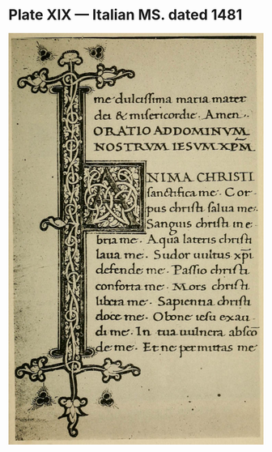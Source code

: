 # Plate XIX — Italian MS. dated 1481

![Plate XIX.&#x2014;Italian MS. dated 1481. Ex libris S. C. Cockerell.](../.gitbook/assets/i469e-plate_xix.jpg)

